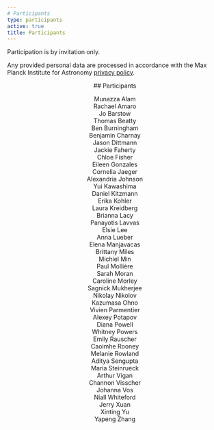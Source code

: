 ```yaml
---
# Participants
type: participants
active: true
title: Participants
---
```



Participation is by invitation only.

<i class="fa-solid fa-file-shield"></i>
Any provided personal data are processed in accordance with the
Max Planck Institute for Astronomy [privacy policy](http://www.mpia.de/privacy-policy).

<center>
## <i class="fa-solid fa-people-group"></i> Participants

Munazza Alam<br>
Rachael Amaro<br>
Jo Barstow<br>
Thomas Beatty<br>
Ben Burningham<br>
Benjamin Charnay<br>
Jason Dittmann<br>
Jackie Faherty<br>
Chloe Fisher<br>
Eileen Gonzales<br>
Cornelia Jaeger<br>
Alexandria Johnson<br>
Yui Kawashima<br>
Daniel Kitzmann<br>
Erika Kohler<br>
Laura Kreidberg<br>
Brianna Lacy<br>
Panayotis Lavvas<br>
Elsie Lee<br>
Anna Lueber<br>
Elena Manjavacas<br>
Brittany Miles<br>
Michiel Min<br>
Paul Mollière<br>
Sarah Moran<br>
Caroline Morley<br>
Sagnick Mukherjee<br>
Nikolay Nikolov<br>
Kazumasa Ohno<br>
Vivien Parmentier<br>
Alexey Potapov<br>
Diana Powell<br>
Whitney Powers<br>
Emily Rauscher<br>
Caoimhe Rooney<br>
Melanie Rowland<br>
Aditya Sengupta<br>
Maria Steinrueck<br>
Arthur Vigan<br>
Channon Visscher<br>
Johanna Vos<br>
Niall Whiteford<br>
Jerry Xuan<br>
Xinting Yu<br>
Yapeng Zhang
</center>
